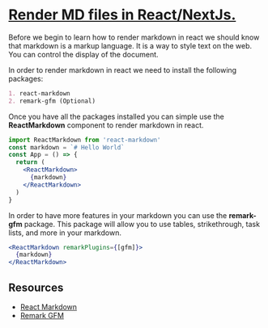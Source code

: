 <h1><u>Render MD files in React/NextJs.</u></h1>
Before we begin to learn how to render markdown in react we should know that markdown is a 
markup language. It is a way to style text on the web. You can control the display of the document.


In order to render markdown in react we need to install the following packages:
```markdown
1. react-markdown
2. remark-gfm (Optional)
```

Once you have all the packages installed you can simple use the **ReactMarkdown** component to render markdown in react.

```jsx
import ReactMarkdown from 'react-markdown'
const markdown = `# Hello World`
const App = () => {
  return (
    <ReactMarkdown>
      {markdown}
    </ReactMarkdown>
  )
}
```

In order to have more features in your markdown you can use the **remark-gfm** package. This package will allow you to use tables, strikethrough, task lists, and more in your markdown.

```jsx
<ReactMarkdown remarkPlugins={[gfm]}>
  {markdown}
</ReactMarkdown>
```

## Resources
- [React Markdown](https://www.npmjs.com/package/react-markdown)
- [Remark GFM](https://www.npmjs.com/package/remark-gfm)